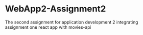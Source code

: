 # WebApp2-Assignment2
The second assignment for application development 2 integrating assignment one react app with movies-api